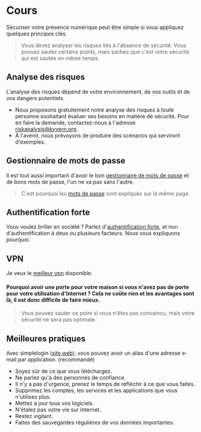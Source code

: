 # Cours
Sécuriser votre présence numérique peut être simple si vous appliquez quelques principes clés.
> Vous devez analyser les risques liés à l'absence de sécurité. Vous pouvez sauter certains points, mais sachez que c'est votre sécurité qui est sautée en même temps.
## Analyse des risques
L'analyse des risques dépend de votre environnement, de vos outils et de vos dangers potentiels.
- Nous proposons gratuitement notre analyse des risques à toute personne souhaitant évaluer ses besoins en matière de sécurité. Pour en faire la demande, contactez-nous à l'adresse riskanalysis@kyvern.org.
- À l'avenir, nous prévoyons de produire des scénarios qui serviront d'exemples.
## Gestionnaire de mots de passe
Il est tout aussi important d'avoir le bon [gestionnaire de mots de passe](https://github.com/kyvernfoundation/kyvern/blob/main/fr/cours/gestionnairedemotsdepasse.md) et de bons mots de passe, l'un ne va pas sans l'autre.
> C'est pourquoi les [mots de passe](https://github.com/kyvernfoundation/kyvern/blob/main/fr/cours/gestionnairedemotsdepasse.md#mot-de-passe) sont expliqués sur la même page.
## Authentification forte
Vous voulez briller en société ? Parlez d'[authentification forte](https://github.com/kyvernfoundation/kyvern/blob/main/fr/cours/authentificationforte.md), et non d'authentification à deux ou plusieurs facteurs. Nous vous expliquons pourquoi.
## VPN
Je veux le [meilleur vpn](https://github.com/kyvernfoundation/kyvern/blob/main/fr/cours/vpn.md) disponible.
#### Pourquoi avoir une porte pour votre maison si vous n'avez pas de porte pour votre utilisation d'Internet ? Cela ne coûte rien et les avantages sont là, il est donc difficile de faire mieux.
> Vous pouvez sauter ce point si vous n'êtes pas convaincu, mais votre sécurité ne sera pas optimale.
## Meilleures pratiques
Avec simplelogin ([site web](https://simplelogin.io)), vous pouvez avoir un alias d'une adresse e-mail par application. (recommandé)
- Soyez sûr de ce que vous téléchargez.
- Ne parlez qu'à des personnes de confiance.
- Il n'y a pas d'urgence, prenez le temps de réfléchir à ce que vous faites.
- Supprimez les comptes, les services et les applications que vous n'utilisez plus.
- Mettez à jour tous vos logiciels.
- N'étalez pas votre vie sur internet.
- Restez vigilant.
- Faites des sauvegardes régulières de vos données importantes.
